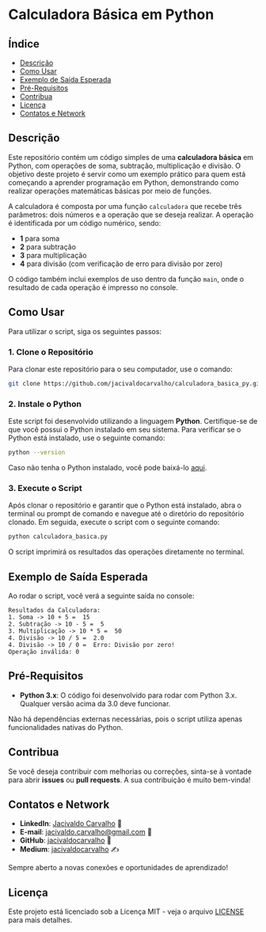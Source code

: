 # Calculadora Básica em Python

## Índice

- [Descrição](#descrição)
- [Como Usar](#como-usar)
- [Exemplo de Saída Esperada](#exemplo-de-saída-esperada)
- [Pré-Requisitos](#pré-requisitos)
- [Contribua](#contribua)
- [Licença](#licença)
- [Contatos e Network](#contatos-e-network)


## Descrição

Este repositório contém um código simples de uma **calculadora básica** em Python, com operações de soma, subtração, multiplicação e divisão. O objetivo deste projeto é servir como um exemplo prático para quem está começando a aprender programação em Python, demonstrando como realizar operações matemáticas básicas por meio de funções.

A calculadora é composta por uma função `calculadora` que recebe três parâmetros: dois números e a operação que se deseja realizar. A operação é identificada por um código numérico, sendo:

- **1** para soma
- **2** para subtração
- **3** para multiplicação
- **4** para divisão (com verificação de erro para divisão por zero)

O código também inclui exemplos de uso dentro da função `main`, onde o resultado de cada operação é impresso no console.


## Como Usar

Para utilizar o script, siga os seguintes passos:

### 1. **Clone o Repositório**
   Para clonar este repositório para o seu computador, use o comando:
   ```bash
   git clone https://github.com/jacivaldocarvalho/calculadora_basica_py.git
   ```

### 2. **Instale o Python**
   Este script foi desenvolvido utilizando a linguagem **Python**. Certifique-se de que você possui o Python instalado em seu sistema. Para verificar se o Python está instalado, use o seguinte comando:
   ```bash
   python --version
   ```
   Caso não tenha o Python instalado, você pode baixá-lo [aqui](https://www.python.org/downloads/).

### 3. **Execute o Script**
   Após clonar o repositório e garantir que o Python está instalado, abra o terminal ou prompt de comando e navegue até o diretório do repositório clonado. Em seguida, execute o script com o seguinte comando:
   ```bash
   python calculadora_basica.py
   ```

   O script imprimirá os resultados das operações diretamente no terminal.


## Exemplo de Saída Esperada

Ao rodar o script, você verá a seguinte saída no console:

```
Resultados da Calculadora:
1. Soma -> 10 + 5 =  15
2. Subtração -> 10 - 5 =  5
3. Multiplicação -> 10 * 5 =  50
4. Divisão -> 10 / 5 =  2.0
4. Divisão -> 10 / 0 =  Erro: Divisão por zero!
Operação inválida: 0
```


## Pré-Requisitos

- **Python 3.x**: O código foi desenvolvido para rodar com Python 3.x. Qualquer versão acima da 3.0 deve funcionar.
  
Não há dependências externas necessárias, pois o script utiliza apenas funcionalidades nativas do Python.


## Contribua

Se você deseja contribuir com melhorias ou correções, sinta-se à vontade para abrir **issues** ou **pull requests**. A sua contribuição é muito bem-vinda! 


## Contatos e Network

- **LinkedIn**: [Jacivaldo Carvalho](https://www.linkedin.com/in/jacivaldocarvalho/) 👔
- **E-mail**: jacivaldo.carvalho@gmail.com 📧
- **GitHub**: [jacivaldocarvalho](https://github.com/jacivaldocarvalho) 🐙
- **Medium**: [jacivaldocarvalho](https://medium.com/@jacivaldocarvalho) ✍️

Sempre aberto a novas conexões e oportunidades de aprendizado!

## Licença

Este projeto está licenciado sob a Licença MIT - veja o arquivo [LICENSE](LICENSE) para mais detalhes.

